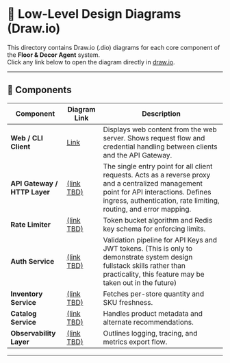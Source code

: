 # 🔧 Low-Level Design Diagrams (Draw.io)

This directory contains Draw.io (.dio) diagrams for each core component of the **Floor & Decor Agent** system.  
Click any link below to open the diagram directly in [draw.io](https://app.diagrams.net/).

---

## 🧩 Components

| Component | Diagram Link | Description |
|------------|--------------|--------------|
| **Web / CLI Client** | [Link](https://app.diagrams.net/#G1iKi80jygszFG-IKQzBxF1UbRyI_5kcd7#%7B%22pageId%22%3A%223CA9bHgRLclsXfoIiB65%22%7D) | Displays web content from the web server. Shows request flow and credential handling between clients and the API Gateway. |
| **API Gateway / HTTP Layer** | [(link TBD)](./api-gateway-http-layer.drawio) | The single entry point for all client requests. Acts as a reverse proxy and a centralized management point for API interactions. Defines ingress, authentication, rate limiting, routing, and error mapping. |
| **Rate Limiter** | [(link TBD)](./rate-limiter.drawio) | Token bucket algorithm and Redis key schema for enforcing limits. |
| **Auth Service** | [(link TBD)](./auth-service.drawio) | Validation pipeline for API Keys and JWT tokens. (This is only to demonstrate system design fullstack skills rather than practicality, this feature may be taken out in the future) |
| **Inventory Service** | [(link TBD)](./inventory-service.drawio) | Fetches per-store quantity and SKU freshness. |
| **Catalog Service** | [(link TBD)](./catalog-service.drawio) | Handles product metadata and alternate recommendations. |
| **Observability Layer** | [(link TBD)](./observability.drawio) | Outlines logging, tracing, and metrics export flow. |
---

